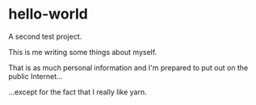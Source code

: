 # hello-world
A second test project.

This is me writing some things about myself.

That is as much personal information and I'm prepared to put out on the public Internet...

...except for the fact that I really like yarn.